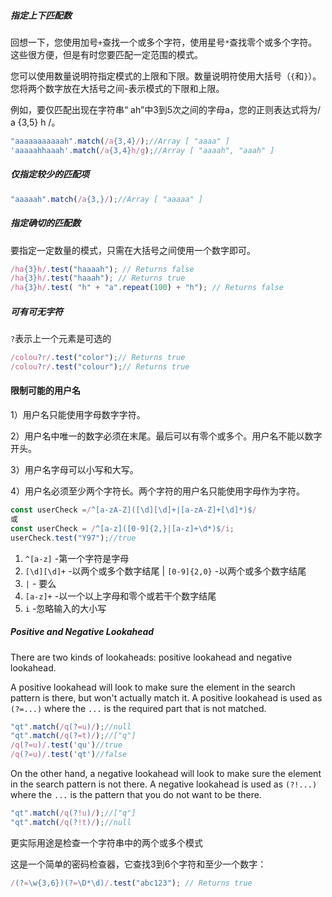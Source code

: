 ##### 指定上下匹配数

回想一下，您使用加号`+`查找一个或多个字符，使用星号`*`查找零个或多个字符。这些很方便，但是有时您要匹配一定范围的模式。

您可以使用数量说明符指定模式的上限和下限。数量说明符使用大括号（`{`和`}`）。您将两个数字放在大括号之间-表示模式的下限和上限。

例如，要仅匹配出现在字符串“ ah”中3到5次之间的字母a，您的正则表达式将为/ a {3,5} h /。

```js
"aaaaaaaaaaah".match(/a{3,4}/);//Array [ "aaaa" ]
'aaaaahhaaah'.match(/a{3,4}h/g);//Array [ "aaaah", "aaah" ]
```

##### 仅指定较少的匹配项

```js
"aaaaah".match(/a{3,}/);//Array [ "aaaaa" ]
```

##### 指定确切的匹配数

要指定一定数量的模式，只需在大括号之间使用一个数字即可。

```js
/ha{3}h/.test("haaaah"); // Returns false
/ha{3}h/.test("haaah"); // Returns true
/ha{3}h/.test( "h" + "a".repeat(100) + "h"); // Returns false
```

##### 可有可无字符

`?`表示上一个元素是可选的

```js
/colou?r/.test("color");// Returns true
/colou?r/.test("colour");// Returns true
```

#### 限制可能的用户名

1）用户名只能使用字母数字字符。

2）用户名中唯一的数字必须在末尾。最后可以有零个或多个。用户名不能以数字开头。

3）用户名字母可以小写和大写。

4）用户名必须至少两个字符长。两个字符的用户名只能使用字母作为字符。

```js
const userCheck =/^[a-zA-Z]([\d][\d]+|[a-zA-Z]+[\d]*)$/
或
const userCheck = /^[a-z]([0-9]{2,}|[a-z]+\d*)$/i;
userCheck.test("Y97");//true
```

1. `^[a-z]` -第一个字符是字母
2. `[\d][\d]+` -以两个或多个数字结尾 | `[0-9]{2,0}` -以两个或多个数字结尾
3. `|` - 要么
4. `[a-z]+` -以一个以上字母和零个或若干个数字结尾
5. `i` -忽略输入的大小写

##### Positive and Negative Lookahead

There are two kinds of lookaheads: positive lookahead and negative lookahead.

A positive lookahead will look to make sure the element in the search pattern is there, but won't actually match it. A positive lookahead is  used as `(?=...)` where the `...` is the required part that is not matched.

```js
"qt".match(/q(?=u)/);//null
"qt".match(/q(?=t)/);//["q"]
/q(?=u)/.test('qu')//true
/q(?=u)/.test('qt')//false
```

On the other hand, a negative lookahead will look to make sure the  element in the search pattern is not there. A negative lookahead is used as `(?!...)` where the `...` is the pattern that you do not want to be there. 

```js
"qt".match(/q(?!u)/);//["q"]
"qt".match(/q(?!t)/);//null


```

更实际用途是检查一个字符串中的两个或多个模式

这是一个简单的密码检查器，它查找3到6个字符和至少一个数字：

```js
/(?=\w{3,6})(?=\D*\d)/.test("abc123"); // Returns true
```


